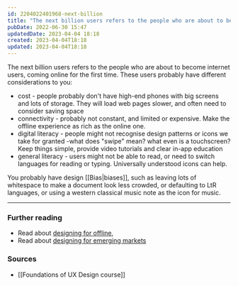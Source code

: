 ```yaml
---
id: 2204022401968-next-billion
title: "The next billion users refers to the people who are about to become internet users"
pubDate: 2022-06-30 15:47
updatedDate: 2023-04-04 18:18
created: 2023-04-04T18:18
updated: 2023-04-04T18:18
---
```


The next billion users refers to the people who are about to become internet users, coming online for the first time. These users probably have different considerations to you:

- cost - people probably don't have high-end phones with big screens and lots of storage. They will load web pages slower, and often need to consider saving space
- connectivity - probably not constant, and limited or expensive. Make the offline experience as rich as the online one.
- digital literacy - people might not recognise design patterns or icons we take for granted -what does "swipe" mean? what even is a touchscreen? Keep things simple, provide video tutorials and clear in-app education
- general literacy - users might not be able to read, or need to switch languages for reading or typing. Universally understood icons can help.

You probably have design [[Bias|biases]], such as leaving lots of whitespace to make a document look less crowded, or defaulting to LtR languages, or using a western classical music note as the icon for music.

---

### Further reading

- Read about [designing for offline](https://design.google/library/offline-design/),
- Read about [designing for emerging markets](https://design.google/library/connectivity-culture-and-credit/)

### Sources

- [[Foundations of UX Design course]]
